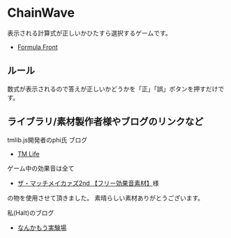 # ChainWave

表示される計算式が正しいかひたすら選択するゲームです。

- [Formula Front](http://bit.ly/MLxNTp)

## ルール

数式が表示されるので答えが正しいかどうかを「正」「誤」ボタンを押すだけです。



## ライブラリ/素材製作者様やブログのリンクなど
tmlib.js開発者のphi氏 ブログ

- [TM Life](http://bit.ly/MsWNlN)

ゲーム中の効果音は全て

- [ザ・マッチメイカァズ2nd 【フリー効果音素材】](http://osabisi.sakura.ne.jp/m2/)様

の物を使用させて頂きました。
素晴らしい素材ありがとうございます。

私(Halt)のブログ

- [なんかもう実験場](http://bit.ly/MsWGXg)